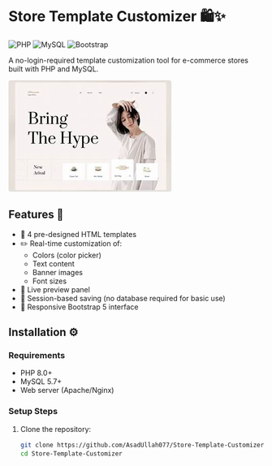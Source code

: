 # Store Template Customizer 🛍️✨

![PHP](https://img.shields.io/badge/PHP-8.0+-777BB4?logo=php&logoColor=white)
![MySQL](https://img.shields.io/badge/MySQL-5.7+-4479A1?logo=mysql&logoColor=white)
![Bootstrap](https://img.shields.io/badge/Bootstrap-5.2+-7952B3?logo=bootstrap&logoColor=white)

A no-login-required template customization tool for e-commerce stores built with PHP and MySQL.

![Dashboard Preview](templates/minimal/thumbnail.jpg) <!-- Replace with actual screenshot -->

## Features 🚀

- 🎨 4 pre-designed HTML templates
- ✏️ Real-time customization of:
  - Colors (color picker)
  - Text content
  - Banner images
  - Font sizes
- 👀 Live preview panel
- 💾 Session-based saving (no database required for basic use)
- 📱 Responsive Bootstrap 5 interface

## Installation ⚙️

### Requirements
- PHP 8.0+
- MySQL 5.7+
- Web server (Apache/Nginx)

### Setup Steps

1. Clone the repository:
   ```bash
   git clone https://github.com/AsadUllah077/Store-Template-Customizer.git
   cd Store-Template-Customizer
